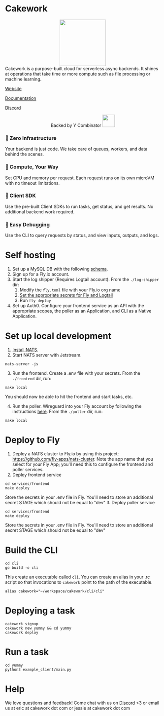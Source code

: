 # Cakework

<div align="center">
<img src="https://cakework-logo.s3.us-west-2.amazonaws.com/favicon.png" width="150">
</div>
Cakework is a purpose-built cloud for serverless async backends. It shines at operations that take time or more compute such as file processing or machine learning. 


[Website](https://cakework.com)

[Documentation](https://docs.cakework.com)

[Discord](https://discord.gg/yB6GvheDcP)


<div align="center">
Backed by Y Combinator
<img src="https://cakework-logo.s3.us-west-2.amazonaws.com/yc-logo.png" width="40">

</div>

### 🍰 Zero Infrastructure

Your backend is just code. We take care of queues, workers, and data behind the scenes.

### 🍰 Compute, Your Way

Set CPU and memory per request. Each request runs on its own microVM with no timeout limitations.

### 🍰 Client SDK

Use the pre-built Client SDKs to run tasks, get status, and get results. No additional backend work required.

### 🍰 Easy Debugging

Use the CLI to query requests by status, and view inputs, outputs, and logs.


# Self hosting

1. Set up a MySQL DB with the following [schema](db/schema.prisma).
2. Sign up for a Fly.io account.
3. Start the log shipper (Requires Logtail account). From the `./log-shipper` dir:
    1. Modify the ```fly.toml``` file with your Fly.io org name
    2. [Set the appropriate secrets for Fly and Logtail](https://github.com/superfly/fly-log-shipper)
    3. Run ```fly deploy```
4. Set up Auth0. Configure your frontend service as an API with the appropriate scopes, the poller as an Application, and CLI as a Native Application.

# Set up local development

1. [Install NATS](https://docs.nats.io/nats-concepts/what-is-nats/walkthrough_setup).
2. Start NATS server with Jetstream.
```
nats-server -js
```
3. Run the frontend. Create a .env file with your secrets. From the `./frontend` dir, run:
```
make local
```
You should now be able to hit the frontend and start tasks, etc.

4. Run the poller.
Wireguard into your Fly account by following the instructions [here](https://fly.io/docs/reference/private-networking/).
From the `./poller` dir, run:

```
make local
```

# Deploy to Fly
1. Deploy a NATS cluster to Fly.io by using this project: https://github.com/fly-apps/nats-cluster. Note the app name that you select for your Fly App; you'll need this to configure the frontend and poller services.
2. Deploy frontend service
```
cd services/frontend
make deploy
```
Store the secrets in your .env file in Fly. You'll need to store an additional secret STAGE which should not be equal to "dev"
3. Deploy poller service
```
cd services/frontend
make deploy
```
Store the secrets in your .env file in Fly. You'll need to store an additional secret STAGE which should not be equal to "dev"

# Build the CLI
```
cd cli
go build -o cli
```
This create an executable called `cli`. You can create an alias in your .rc script so that invocations to `cakework` point to the path of the executable.
```
alias cakework="~/workspace/cakework/cli/cli"
```
# Deploying a task
```
cakework signup
cakework new yummy && cd yummy
cakework deploy
```
# Run a task
```
cd yummy
python3 example_client/main.py
```

# Help
We love questions and feedback! Come chat with us on [Discord](https://discord.gg/yB6GvheDcP) <3 or email us at eric at cakework dot com or jessie at cakework dot com